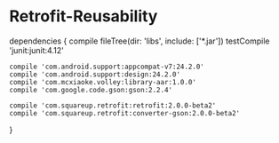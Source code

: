 # Retrofit-Reusability

dependencies {
    compile fileTree(dir: 'libs', include: ['*.jar'])
    testCompile 'junit:junit:4.12'
    
    compile 'com.android.support:appcompat-v7:24.2.0'
    compile 'com.android.support:design:24.2.0'
    compile 'com.mcxiaoke.volley:library-aar:1.0.0'
    compile 'com.google.code.gson:gson:2.2.4'

    compile 'com.squareup.retrofit:retrofit:2.0.0-beta2'
    compile 'com.squareup.retrofit:converter-gson:2.0.0-beta2'
}
